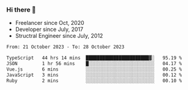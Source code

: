 ### Hi there 👋

- Freelancer since Oct, 2020
- Developer since July, 2017
- Structral Engineer since July, 2012

<!--START_SECTION:waka-->

```txt
From: 21 October 2023 - To: 28 October 2023

TypeScript   44 hrs 14 mins  ███████████████████████▓░   95.19 %
JSON         1 hr 56 mins    █░░░░░░░░░░░░░░░░░░░░░░░░   04.17 %
Vue.js       6 mins          ░░░░░░░░░░░░░░░░░░░░░░░░░   00.25 %
JavaScript   3 mins          ░░░░░░░░░░░░░░░░░░░░░░░░░   00.12 %
Ruby         2 mins          ░░░░░░░░░░░░░░░░░░░░░░░░░   00.10 %
```

<!--END_SECTION:waka-->
